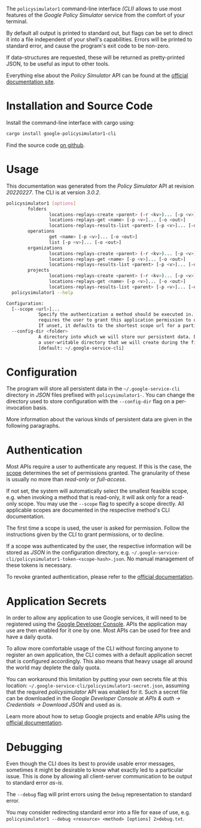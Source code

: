 <!---
DO NOT EDIT !
This file was generated automatically from 'src/mako/cli/README.md.mako'
DO NOT EDIT !
-->
The `policysimulator1` command-line interface *(CLI)* allows to use most features of the *Google Policy Simulator* service from the comfort of your terminal.

By default all output is printed to standard out, but flags can be set to direct it into a file independent of your shell's
capabilities. Errors will be printed to standard error, and cause the program's exit code to be non-zero.

If data-structures are requested, these will be returned as pretty-printed JSON, to be useful as input to other tools.

Everything else about the *Policy Simulator* API can be found at the
[official documentation site](https://cloud.google.com/iam/docs/simulating-access).

# Installation and Source Code

Install the command-line interface with cargo using:

```bash
cargo install google-policysimulator1-cli
```

Find the source code [on github](https://github.com/Byron/google-apis-rs/tree/main/gen/policysimulator1-cli).

# Usage

This documentation was generated from the *Policy Simulator* API at revision *20220227*. The CLI is at version *3.0.2*.

```bash
policysimulator1 [options]
        folders
                locations-replays-create <parent> (-r <kv>)... [-p <v>]... [-o <out>]
                locations-replays-get <name> [-p <v>]... [-o <out>]
                locations-replays-results-list <parent> [-p <v>]... [-o <out>]
        operations
                get <name> [-p <v>]... [-o <out>]
                list [-p <v>]... [-o <out>]
        organizations
                locations-replays-create <parent> (-r <kv>)... [-p <v>]... [-o <out>]
                locations-replays-get <name> [-p <v>]... [-o <out>]
                locations-replays-results-list <parent> [-p <v>]... [-o <out>]
        projects
                locations-replays-create <parent> (-r <kv>)... [-p <v>]... [-o <out>]
                locations-replays-get <name> [-p <v>]... [-o <out>]
                locations-replays-results-list <parent> [-p <v>]... [-o <out>]
  policysimulator1 --help

Configuration:
  [--scope <url>]...
            Specify the authentication a method should be executed in. Each scope
            requires the user to grant this application permission to use it.
            If unset, it defaults to the shortest scope url for a particular method.
  --config-dir <folder>
            A directory into which we will store our persistent data. Defaults to
            a user-writable directory that we will create during the first invocation.
            [default: ~/.google-service-cli]

```

# Configuration

The program will store all persistent data in the `~/.google-service-cli` directory in *JSON* files prefixed with `policysimulator1-`.  You can change the directory used to store configuration with the `--config-dir` flag on a per-invocation basis.

More information about the various kinds of persistent data are given in the following paragraphs.

# Authentication

Most APIs require a user to authenticate any request. If this is the case, the [scope][scopes] determines the 
set of permissions granted. The granularity of these is usually no more than *read-only* or *full-access*.

If not set, the system will automatically select the smallest feasible scope, e.g. when invoking a
method that is read-only, it will ask only for a read-only scope. 
You may use the `--scope` flag to specify a scope directly. 
All applicable scopes are documented in the respective method's CLI documentation.

The first time a scope is used, the user is asked for permission. Follow the instructions given 
by the CLI to grant permissions, or to decline.

If a scope was authenticated by the user, the respective information will be stored as *JSON* in the configuration
directory, e.g. `~/.google-service-cli/policysimulator1-token-<scope-hash>.json`. No manual management of these tokens
is necessary.

To revoke granted authentication, please refer to the [official documentation][revoke-access].

# Application Secrets

In order to allow any application to use Google services, it will need to be registered using the 
[Google Developer Console][google-dev-console]. APIs the application may use are then enabled for it
one by one. Most APIs can be used for free and have a daily quota.

To allow more comfortable usage of the CLI without forcing anyone to register an own application, the CLI
comes with a default application secret that is configured accordingly. This also means that heavy usage
all around the world may deplete the daily quota.

You can workaround this limitation by putting your own secrets file at this location: 
`~/.google-service-cli/policysimulator1-secret.json`, assuming that the required *policysimulator* API 
was enabled for it. Such a secret file can be downloaded in the *Google Developer Console* at 
*APIs & auth -> Credentials -> Download JSON* and used as is.

Learn more about how to setup Google projects and enable APIs using the [official documentation][google-project-new].


# Debugging

Even though the CLI does its best to provide usable error messages, sometimes it might be desirable to know
what exactly led to a particular issue. This is done by allowing all client-server communication to be 
output to standard error *as-is*.

The `--debug` flag will print errors using the `Debug` representation to standard error.

You may consider redirecting standard error into a file for ease of use, e.g. `policysimulator1 --debug <resource> <method> [options] 2>debug.txt`.


[scopes]: https://developers.google.com/+/api/oauth#scopes
[revoke-access]: http://webapps.stackexchange.com/a/30849
[google-dev-console]: https://console.developers.google.com/
[google-project-new]: https://developers.google.com/console/help/new/